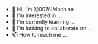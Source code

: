 - 👋 Hi, I’m @007AIMachine
- 👀 I’m interested in ...
- 🌱 I’m currently learning ...
- 💞️ I’m looking to collaborate on ...
- 📫 How to reach me ...

<!---
007AIMachine/007AIMachine is a ✨ special ✨ repository because its `README.md` (this file) appears on your GitHub profile.
You can click the Preview link to take a look at your changes.
--->
